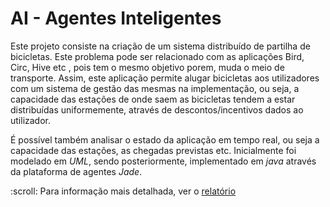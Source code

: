 # AI - Agentes Inteligentes 
Este projeto consiste na criação de um sistema distribuído de partilha de bicicletas. Este problema pode ser relacionado com as aplicações Bird, Circ, Hive etc , pois tem o mesmo objetivo porem, muda o meio de transporte. Assim, este aplicação permite alugar bicicletas aos utilizadores com um sistema de gestão das mesmas na implementação, ou seja, a capacidade das estações de onde saem as bicicletas tendem a estar distribuídas uniformemente, através de descontos/incentivos dados ao utilizador. <p>
É possível também analisar o estado da aplicação em tempo real, ou seja a capacidade das estações, as chegadas previstas etc.
Inicialmente foi modelado em <i> UML</i>, sendo posteriormente, implementado em <i> java</i>  através da plataforma de agentes <i>Jade</i>.
<p>
 :scroll: Para informação mais detalhada, ver o <a href="https://github.com/rafael4512/Uminho/blob/main/4%20ano/AI/Documenta%C3%A7%C3%A3o/AI_F2G11.pdf">relatório</a>
